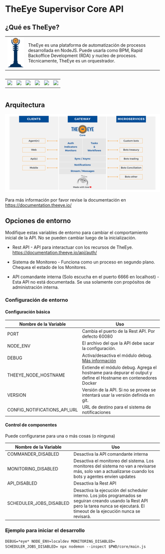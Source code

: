 # TheEye Supervisor Core API

## ¿Qué es TheEye?

<table>
  <tr>
    <td> <img src="images/TheEye-Of-Sauron.png"></td>
    <td>
    TheEye es una plataforma de automatización de procesos desarrollada en NodeJS. Puede usarla como BPM, Rapid Backoffice Development (RDA) y nucleo de procesos.
Técnicamente, TheEye es un orquestrador. 
    </td>
  </tr> 
</table>
<div class="container-fluid" style="text-align: center; font-family: 'Open Sans', sans-serif; width: 100%; padding-right: 15px; padding-left: 15px; margin-right: auto; margin-left: auto;">
  <div class="row" style="display: flex; flex-wrap: wrap; margin-right: -15px; margin-left: -15px;">
    <div class="col-md-12" style="flex: 0 0 50%; max-width: 50%;">
      <table>
        <th><a href="https://bit.ly/3kyybPA"; target="_blank"><img src="https://news.theeye.io/wp-content/uploads/2021/11/TheEye_redes-sociales-linkedin.png" style="width: 45%; margin: 0 auto;"></a></th>
        <th><a href="https://bit.ly/3Di5FsU"; target="_blank"><img src="https://news.theeye.io/wp-content/uploads/2021/11/TheEye_redes-sociales-grupo-rpa-copy.png" style="width: 45%; margin: 0 auto;"></a></th>
        <th><a href="https://bit.ly/3kuVqtE"; target="_blank"><img src="https://news.theeye.io/wp-content/uploads/2021/11/TheEye_redes-sociales-twitter.png" style="width: 45%; margin: 0 auto;"></a></th>
        <th><a href="https://bit.ly/31PIRTb"; target="_blank"><img src="https://news.theeye.io/wp-content/uploads/2021/11/TheEye_blog-theeye-news.png" style="width: 45%; margin: 0 auto;"></a></th>
        <th><a href="https://bit.ly/31Q7WNT"; target="_blank"><img src="https://news.theeye.io/wp-content/uploads/2021/11/TheEye_redes-sociales-instagram.png" style="width: 45%; margin: 0 auto;"></a></th>
        <th><a href="https://bit.ly/2YDFs8O"; target="_blank"><img src="https://news.theeye.io/wp-content/uploads/2021/11/TheEye_redes-sociales-youtube.png" style="width: 45%; margin: 0 auto;"></a></th>
      </table>
    </div>
  </div>
</div>

## Arquitectura

![Image of TheEye-overview](images/TheEye-core-Architect.png)

Para más información por favor revise la documentación en https://documentation.theeye.io/

## Opciones de entorno

Modifique estas variables de entorno para cambiar el comportamiento inicial de la API. No se pueden cambiar luego de la inicialización.

* Rest API - API para interactuar con los recursos de TheEye. https://documentation.theeye.io/api/auth/

* Sistema de Monitoreo - Funciona como un proceso en segundo plano. Chequea el estado de los Monitores.

* API comandante interna (Solo escucha en el puerto 6666 en localhost) - Esta API no está documentada. Se usa solamente con propósitos de administración interna.

### Configuración de entorno

#### Configuración básica

| Nombre de la Variable        | Uso |
| ---------------------------- | --- |
| PORT                         | Cambia el puerto de la Rest API. Por defecto 60080 |
| NODE_ENV                     | El archivo del que la API debe sacar la configuración. |
| DEBUG                        | Activa/desactiva el módulo debug. [Más información](https://www.npmjs.com/package/debug) |
| THEEYE_NODE_HOSTNAME         | Extiende el módulo debug. Agrega el hostname para depurar el output y define el Hostname en contenedores Docker |
| VERSION                      | Versión de la API. Si no se provee se intentará usar la versión definida en git. |
| CONFIG_NOTIFICATIONS_API_URL | URL de destino para el sistema de notificaciones |


#### Control de componentes

Puede configurarse para una o más cosas (o ninguna)


| Nombre de la Variable   | Uso |
| ----------------------- | --- |
| COMMANDER_DISABLED      | Desactiva la API comandante interna |
| MONITORING_DISABLED     | Desactiva el monitoreo del sistema. Los monitores del sistema no van a revisarse más, solo van a actualizarse cuando los bots y agentes envíen updates |
| API_DISABLED            | Desactiva la Rest API |
| SCHEDULER_JOBS_DISABLED | Desactiva la ejecución del scheduler interno. Los jobs programados se seguiran creando usando la Rest API pero la tarea nunca se ejecutará. El timeout de la ejecución nunca se revisará. |

### Ejemplo para iniciar el desarrollo

`DEBUG=*eye* NODE_ENV=localdev MONITORING_DISABLED= SCHEDULER_JOBS_DISABLED= npx nodemon --inspect $PWD/core/main.js`
